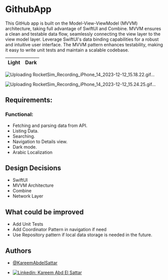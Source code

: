 
# GithubApp

This GitHub app is built on the Model-View-ViewModel (MVVM) architecture, taking full advantage of SwiftUI and Combine. MVVM ensures a clean and testable data flow, seamlessly connecting the view layer to the view model layer. Leverage SwiftUI's data binding capabilities for a robust and intuitive user interface. The MVVM pattern enhances testability, making it easy to write unit tests and maintain a scalable codebase.


Light | Dark
:-: | :-:
![Uploading RocketSim_Recording_iPhone_14_2023-12-12_15.18.22.gif…]()

![Uploading RocketSim_Recording_iPhone_14_2023-12-12_15.24.25.gif…]()

## Requirements:
### Functional:
- Fetching and parsing data from API.
- Listing Data.
- Searching.
- Navigation to Details view.
- Dark mode.
- Arabic Localization


## Design Decisions
- SwiftUI
- MVVM Architecture
- Combine
- Network Layer

## What could be improved
- Add Unit Tests
- Add Coordinator Pattern in navigation if need
- Use Repository pattern if local data storage is needed in the future.

## Authors

- [@KareemAbdelSattar](https://github.com/KareemAbdelSattar)

- [![Linkedin: Kareem Abd El Sattar](https://img.shields.io/badge/-KareemAbdElSattar-blue?style=flat-square&logo=Linkedin&logoColor=white&link=https://www.linkedin.com/in/kareem/)](https://www.linkedin.com/in/kareem-abd-elsattar-448606146/) 
